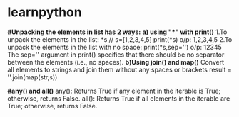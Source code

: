 # learnpython

**#Unpacking the elements in list has 2 ways:**
**a) using "*" with print()**
1.To unpack the elements in the list: *s // s=[1,2,3,4,5] print(*s) o/p: 1,2,3,4,5 
2.To unpack the elements in the list with no space: print(*s,sep='') o/p: 12345
The sep='' argument in print() specifies that there should be no separator between the elements (i.e., no spaces).
**b)Using join() and map()**
Convert all elements to strings and join them without any spaces or brackets
result = ''.join(map(str,s))

**#any() and all()**
any(): Returns True if any element in the iterable is True; otherwise, returns False.
all(): Returns True if all elements in the iterable are True; otherwise, returns False.
